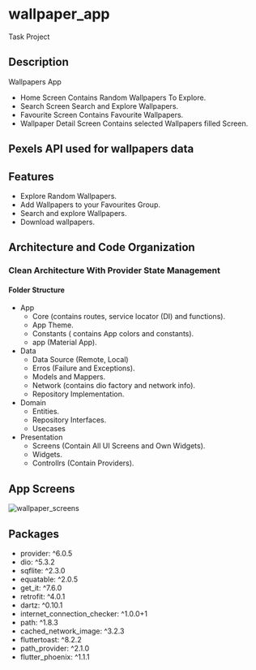 # wallpaper_app

Task Project

## Description
Wallpapers App 
 - Home Screen Contains Random Wallpapers To Explore.
 - Search Screen Search and Explore Wallpapers.
 - Favourite Screen Contains Favourite Wallpapers.
 - Wallpaper Detail Screen Contains selected Wallpapers filled Screen.
   
## Pexels API used for wallpapers data

## Features
  - Explore Random Wallpapers.
  - Add Wallpapers to your Favourites Group.
  - Search and explore Wallpapers.
  - Download wallpapers.



## Architecture and Code Organization

### Clean Architecture  With Provider State Management

#### Folder Structure

- App
     - Core (contains routes, service locator (DI) and functions).
     - App Theme.
     - Constants ( contains App colors and constants).
     - app (Material App).
- Data
    - Data Source (Remote, Local)
    - Erros (Failure and Exceptions).
    - Models and Mappers.
    - Network (contains dio factory and network info).
    - Repository Implementation.
- Domain
    - Entities.
    - Repository Interfaces.
    - Usecases
- Presentation
    - Screens (Contain All UI Screens and  Own Widgets).
    - Widgets.
    - Controllrs (Contain Providers).

## App Screens

![wallpaper_screens](https://github.com/aymanattieh77/wallpaper_app/assets/87063387/ad75fcb6-d6c2-4757-865d-251012b33810)


## Packages

 - provider: ^6.0.5
 - dio: ^5.3.2
 - sqflite: ^2.3.0
 - equatable: ^2.0.5
 - get_it: ^7.6.0
 - retrofit: ^4.0.1
 - dartz: ^0.10.1
 - internet_connection_checker: ^1.0.0+1
 - path: ^1.8.3
 - cached_network_image: ^3.2.3
 - fluttertoast: ^8.2.2
 - path_provider: ^2.1.0
 - flutter_phoenix: ^1.1.1
